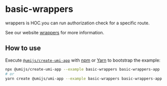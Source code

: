 # basic-wrappers

wrappers is HOC.you can run authorization check for a specific route.

See our website [wrappers](https://umijs.org/docs/routing#wrappers) for more information.

## How to use

Execute [`@umijs/create-umi-app`](https://github.com/umijs/umi/tree/3.x/packages/create-umi-app) with [npm](https://docs.npmjs.com/cli/init) or [Yarn](https://yarnpkg.com/lang/en/docs/cli/create/) to bootstrap the example:

```bash
npx @umijs/create-umi-app --example basic-wrappers basic-wrappers-app
# or
yarn create @umijs/umi-app --example basic-wrappers basic-wrappers-app
```
